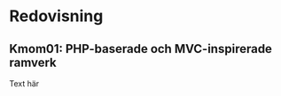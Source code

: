 Redovisning
====================================

Kmom01: PHP-baserade och MVC-inspirerade ramverk
------------------------------------

Text här